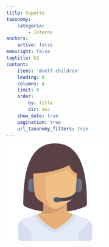 ```yaml
---
title: Suporte
taxonomy:
    categoria:
        - Interno
anchors:
    active: false
menuright: false
tagtitle: h2
content:
    items: '@self.children'
    leading: 0
    columns: 4
    limit: 0
    order:
        by: title
        dir: asc
    show_date: true
    pagination: true
    url_taxonomy_filters: true
---
```


![Logo Setor Suporte](004-telephone.png)